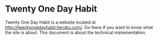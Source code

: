 Twenty One Day Habit
====================

Twenty One Day Habit is a website located at http://twentyonedayhabit.heroku.com/. Go there if you want to know what the site is about. This document is about the technical implementation.
